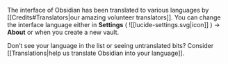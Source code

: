 The interface of Obsidian has been translated to various languages by [[Credits#Translators|our amazing volunteer translators]]. You can change the interface language either in **Settings** ( ![[lucide-settings.svg|icon]] ) → **About** or when you create a new vault.

Don’t see your language in the list or seeing untranslated bits? Consider [[Translations|help us translate Obsidian into your language]].
